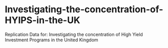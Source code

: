 # Investigating-the-concentration-of-HYIPS-in-the-UK
Replication Data for: Investigating the concentration of High Yield Investment Programs in the United Kingdom
